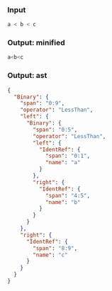 ### Input
```js parse:expr
a < b < c
```

### Output: minified
```js
a<b<c
```

### Output: ast
```json
{
  "Binary": {
    "span": "0:9",
    "operator": "LessThan",
    "left": {
      "Binary": {
        "span": "0:5",
        "operator": "LessThan",
        "left": {
          "IdentRef": {
            "span": "0:1",
            "name": "a"
          }
        },
        "right": {
          "IdentRef": {
            "span": "4:5",
            "name": "b"
          }
        }
      }
    },
    "right": {
      "IdentRef": {
        "span": "8:9",
        "name": "c"
      }
    }
  }
}
```
